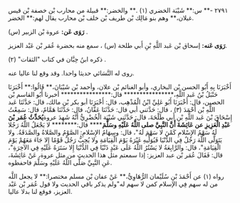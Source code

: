 ٢٧٩١ -** س:** شَيْبَة الخضري (١) .** والخضر:** قبيلة من محارب بْن خصفة بْن قيس غيلان،** وهم بنو مَالِك بْن طريف بْن خلف بْن محارب يقال لهم:** الخضر.

**رَوَى عَن:** عروة بْن الزبير (س) .

**رَوَى عَنه:** إسحاق بْن عَبد اللَّهِ بْنِ أَبي طلحة (س) ، سمع منه بحضرة عُمَر بْن عَبْد العزيز.

ذكره ابنُ حِبَّان في كتاب "الثقات" (٢) .

روى له النَّسَائي حديثا واحدا. وقد وقع لنا عاليا عنه.

أَخْبَرَنَا بِهِ أَبُو الحسن بْن البخاري، وأبو الغنائم بْن علان، وأحمد بْن شَيْبَانَ،** قَالُوا:** أَخْبَرَنَا حَنْبَلُ بْنُ عَبد اللَّهِ،**************** قال:**************** أخبرنا أَبُو القاسم بْن الحصين، قال: أَخْبَرَنَا أَبُو عَلِيِّ ابْنُ الْمُذْهِب، قال: أَخْبَرَنَا أبو بكر بْن مالك، قال: حَدَّثَنَا عَبد اللَّهِ بْن أَحْمَدَ (٣) ، قال: حَدَّثني أبي قال: حَدَّثَنَا عَفَّانُ، قال: حَدَّثَنَا هَمَّامٌ، قال: سَمِعْتُ إِسْحَاقَ بْنَ عَبد اللَّهِ بْنِ أَبي طَلْحَةَ، قال: حَدَّثَنِي شَيْبَة الْخُضْرِيُّ أَنَّهُ شَهِدَ عروة**يُحَدِّثُ عُمَر بْنَ عَبْدِ الْعَزِيزِ عن عَائِشَةَ أَنَّ النَّبِيَّ صلى اللَّهُ عَلَيْهِ وسَلَّمَ****** قال:******** لا يَجْعَلُ اللَّهُ رَجُلا لَهُ سَهْمُ الإِسْلامِ كَمْنَ لا سَهْمَ لَهُ"، قال: وسِهَامُ الإِسْلامِ: الصَّوْمُ والصَّلاةُ والصَّدَقَةُ. ولا يَتَوَلَّى اللَّهَ رَجُلٌ فِي الدُّنْيَا فَيُوَلِّيهِ غَيْرَهُ يَوْمَ الْقِيَامَةِ ولا يُحِبُّ رَجُلٌ قَوْمًا إِلا جَاءَ مَعَهُمْ يَوْمَ الْقِيَامَةِ"، قال: والرَّابِعَةُ لا يَسْتُرُ اللَّهُ عَلَى عَبْدٍ ذَنْبًا فِي الدُّنْيَا إِلا سَتَرَهُ عَلَيْهِ فِي الآخِرَةِ"، قال: فَقَالَ عُمَر بْن عبد العزيز: إذا سمعتم مثل هذا الحديث من مثل عروة، عَنْ عَائِشَةَ، عَنِ النَّبِيِّ صَلَّى اللَّهُ عَلَيْهِ وسَلَّمَ فاحفظوه.

رواه (١) عن أَحْمَدَ بْنِ سُلَيْمان الرُّهَاوِيُّ،** عَنْ عفان بْن مسلم مختصرا:** لا يجعل اللَّه من له سهم فِي الإسلام كمن لا سهم له"ولم يذكر باقي الحديث ولا قول عُمَر بْن عَبْد العزيز، فوقع لنا بدلا عاليا.